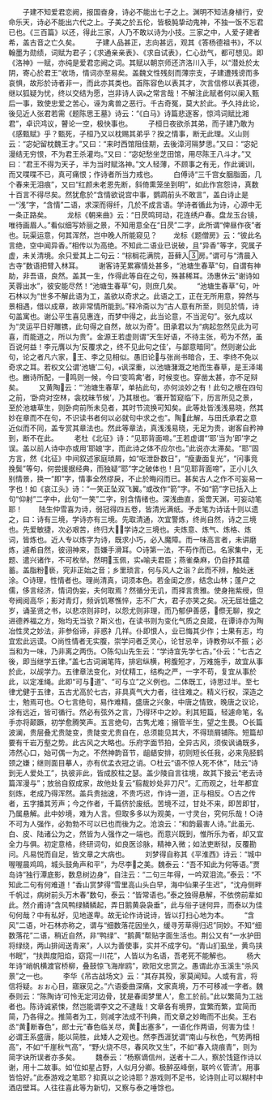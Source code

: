 <!-- { "loadSidebar": true } -->
　　子建不知爱君恋阙，报国奋身，诗必不能出七子之上。渊明不知洁身植行，安命乐天，诗必不能出六代之上。子美之於五伦，皆极肫挚动鬼神，不独一饭不忘君已也。《三百篇》以还，得此三家，人乃不敢以诗为小技。三家之中，人爱子建者希，盖古音之亡久矣。
　　子建人品甚正，志向甚远，观其《答杨德祖书》，不以翰墨为勋绩，词赋为君子；《求通亲亲表》、《求自试表》，仁心劲气，都可想见。即《洛神》一赋，亦纯是爱君恋阙之词。其赋以朝京师还济洛川入手，以“潜处於太阴，寄心於君王”收场，情词亦至易矣。盖魏文性残刻而薄宗支，子建遭残谤而多哀惧，故形於诗者非一，而此亦其类也。首陈容色以表其才，次言信修以表其德，继以狐疑为忧，终以交结为愿，岂非诗人讽之常言哉！不解注此赋者何以阑入甄后一事，致使忠爱之苦心，诬为禽兽之恶行。千古奇冤，莫大於此。予久持此论，後见近人张君若需《题陈思王墓》诗云：“《白马》诗篇悲逐客，惊鸿词赋比湘君”，卓识鸿议，瞽论一空，极快事也。
　　子桓日夜欲杀其弟，而子建乃敢为《感甄赋》乎？甄死，子桓乃又以枕赐其弟乎？揆之情事，断无此理。义山则云：“宓妃留枕魏王才。”又曰：“来时西馆阻佳期，去後漳河隔梦思。”又曰：“宓妃漫结无穷恨，不为君王杀灌均。”又曰：“宓妃愁坐芝田馆，用尽陈王八斗才。”又曰：“君王不得为天子，半为当时赋洛神。”文人轻薄，不顾事之有无，作此谰训，而又喋喋不已，真可痛恨；作诗者所当力戒也。
　　白傅诗“三千宫女胭脂面，几个春来无泪痕”，又曰“红颜未老恩先断，斜倚熏笼坐到明”，如此作宫怨诗，真数十百言不得尽矣。然犹愈於“含情欲说宫中事，鹦鹉前头不敢言”，盖白诗止是一“浅”字，“含情”二语，求深而得纤，几於不成言语。学诗者循此为诗，心源中无一条正路矣。
　　龙标《朝来曲》云：“日昃鸣珂动，花连绣户春。盘龙玉台镜，唯待画眉人。”看似细写娇丽之景，不知用意全在“日昃”二字，此所谓“俾昼作夜”者也。玩渠运意，何其浑然，岂中晚人所能窥见？
　　龙标《题僧房》云：“彼此名言绝，空中闻异香。”相传以为高绝。不知此二语业已说破，且“异香”等字，究属子虚，未关清境。余只爱其上二句云：“棕榈花满院，苔藓入房。”谓可与“清晨入古寺”数语把臂入林耳。
　　谢客诗芜累寡情处甚多，“池塘生春草”句，自谓有神助，非吾语，良然。盖其一生，作得此等自在之句，殊甚稀耳。汤惠休云“谢诗如芙蓉出水”，彼安能尽然！“池塘生春草”句，则庶几矣。
　　“池塘生春草”句，叶石林以为“世多不解此语为工，盖欲以奇求之。此语之工，正在无所用意，猝然与景相遇，借以成章，故非常情所能到。”释冷斋以为“古人意有所至，则见於情，诗句盖寓也。谢公平生喜见惠连，而梦中得之，此当论意，不当泥句”。张九成以为“灵运平日好雕镌，此句得之自然，故以为奇”。田承君以为“病起忽然见此为可喜，而能道之，所以为贵”。金源王若虚则谓“天生好语，不待主张，苟为不然，虽百说何益！李元膺以为‘反覆求之，终不见此句之佳’，与鄙意暗同”。然则谢公此句，论之者凡六家，王、李之见相似。愚旧论与张尚书暗合，王、李终不免以奇求之耳。若权文公谓‘池塘’二句，讽深重，以池塘潴溉之地而生春草，是王泽竭也。豳诗所配，一鸣则一候，今曰‘变鸣禽’者，时候变也。穿凿太甚，亦不足辩矣。
　　又黄陶云：“‘池塘生春草’，单拈此句，亦何淡妙之有！此句之根在四句之前，‘卧疴对空林，衾枕昧节候’，乃其根也。‘褰开暂窥临’下，历言所见之景，至於池塘草生，则卧疴前所未见者，其时节流换可知矣。此等处皆浅浅易晓，然其妙在章而不在句，不识读书者何以必就句中求之也”。陶此解，与田氏承君之意近似而不同，盖专赏其章法也。然此等章法，真浅浅易晓，无足为贵，谢客自矜神到，断不在此。
　　老杜《北征》诗：“见耶背面啼。”王若虚谓“‘耶’当为‘即’字之误。盖以前人诗中亦或用‘耶娘’字，而此诗之体不应尔也。”此说亦太滞矣。“耶”固方言，然《北征》中间叙述家庭琐屑，如“呕泄卧数日”，“瘦妻面复光”，“问事竞挽鬓”等句，何尝援据经典，而独疑“耶”字之破体也！且“见耶背面啼”，正小儿久别情景，换一“即”字，情事全然缪戾，不止於晦闷而已。甚矣古人之作不可妄易一字也！如《哀江头》诗：“一笑正坠双飞翼。”或改作“箭”字。不如“箭”字已括入上句“仰射”二字中，此句“一笑”二字，别含情绪也。深浅曲直，奚啻天渊，可妄动笔耶！
　　陆生仲雪喜为诗，弱冠得四五卷，皆清光满纸。予走笔为诗话十则以遗之，曰：诗有三境，学诗亦有三境。先取清通，次宜警炼，终尚自然，诗之三境也。先爱敏捷，次必艰苦，终归大，学诗之三境也。夫炼意、炼气、炼格、炼词，皆炼也。近人专以炼字为诗，既求小巧，必入魔障。而一味高言者，未讲磨炼，遽希自然，彼诩神来，吾嫌手滑耳。○诗第一法，不苟作而已。名家集中，无题、遣兴诸作，不可枚举。然明玉佩，实喻夫君臣；燕雀桑麻，仍自抒其蕴蓄。盖脂粉亵，究非正始之音；乡里琐言，何与风人之诣？此而不辨，触处迷涂。○诗理，性情者也。理尚清真，词须本色。若金闺之彦，结念山林；蓬户之儒，侈言经济，情词伪妄，夫何取焉？然循分无讥，而择言贵雅。使身拖紫绶，但夸阀阅高华；影对青灯，频诉饥寒憔悴，志不广大，君子亦笑之矣。况无屈壮盛之岁，诵圣贤之书，以悲凉则非时，以怨尤则非理，而乃郁伊善感，傺无聊，揆之进德养福之方，殆均无当欤？斯义也，在读书则为变化气质之良箴，在谭诗亦为陶冶性灵之妙法，非参俗谛，非惑衤几祥。仆即恨人，业已悔其少作；士果有志，均宜宏此远谟。○尚性情者无实腹，崇学问者乏灵心，论甘忌辛，诗教弥以不振；必当和为一味，乃非离之两伤。○陈勾山先生云：“学诗宜先学七古。”仆云：“七古之後，即当继学五律。”盖七古词澜笔阵，排宕纵横，枵腹短才，万难施手，故宜从事於此，以觇学力。五律章法变化，对仗精工，结构之严，一字不苟，复宜从事於此，以定准绳。此即“可与道”、“可与立”之义例也。二体既工，诗思过半。至七律尤健于五律，五古尤高於七古，非具真气大力者，往往难之。精义行权，深造之士，勉焉可也。○七言绝句，易作难精，盛唐之兴象，中唐之情致，晚唐之议论，涂有远近，皆可循行。然必有弦外之言，乃得环中之妙。利其短篇，轻遽命笔，名手亦将颠蹶，初学愈腾笑声。五言绝句，古隽尤难；搦管半生，望之生畏。○长篇波澜，贵层叠尤贵陡变，贵陡变尤贵自在，总须能见其大，不得琐屑铺陈。短篇却要有千岩万壑之势。此古风之大略也。乐府字面节拍，全异古风，须俟讽诵既多，沛然心口，始可偶一为之。不然神韵音节，龃龉安排，初则短长任我，必来凫胫鹤颈之嫌；继则面目摹人，亦有优孟衣冠之诮。○杜云“语不惊人死不休”，陆云“诗到无人爱处工”，执彼非此，皆成胶柱之瑟。盖少陵自言往境，故其下接云“老去诗篇浑漫与”；放翁自叙成家，故他处复云“翦裁妙处非刀尺”。汇而观之，壮年都宜刻炼，老成乃得浑然。盖兵贵拙速，不贵巧迟，作诗一道，正与相反。○古之传者，五字播其芳声；今之作者，千篇侪於废纸。苦境不过，甘处不来，即苦即甘，乃属悬解。此中妙境，难为人言。但取多多以为观美，一寸灵台，究何乐哉！○诗不可为人强作，必勃勃不可以已也而後为之。沧浪云：“和韵最害人诗。”此虽元、白、皮、陆诸公为之，然皆为人强作之一端也。而意兴既到，惟所乐为者，却又宜全力与俱。初定意格，终研词句，如良医诊脉，精神入微；如法吏断狱，反覆勘问。凡易悦而自足，皆文章之大病也。
　　刘梦得自称其《平淮西》诗云：“城中喔喔晨鸡鸣，城头鼓角声和平”，为尽李之美。魏泰云：“吾不知此为何等语。”贾岛诗“独行潭底影，数息树边身”，自注云：“二句三年得，一吟双泪流。”泰云：“不知此二句有何难道！”香山赏梦得“雪里高山头白早，海中仙果子生迟”，“沈舟侧畔千帆过，病树前头万木春”数句，泰云：“皆常语也。”泰之独得悬解，不依傍前辈如此。然介甫诗“含风鸭绿鳞鳞起，弄日鹅黄袅袅垂”，此与俗子谜何异，而泰以为佳句何哉？中有私好，见地遂卑。故无论作诗说诗，皆以打扫心地为本。
　　“含风”二语，叶石林亦称之，谓与“细数落花因坐久，缓寻芳草得归迟”同妙。不知“细数落花”二语，稍近自然，非“鸭绿”、“鹅黄”帮贴字面生活也。荆公又有“一水护田将绿绕，两山排闼送青来”，人以为善使事，实并不成字句。“青山扪虱坐，黄鸟挟书眠”，“扶舆度阳焰，窈窕一川花”，人皆以为名语，吾老死不能解也。
　　杨大年诗“峭帆横渡官桥柳，叠鼓惊飞海岸鸥”，欧阳文忠赏之。愚谓此亦玉溪生“杀风景”之一也。
　　李华《吊古战场文》云：“其存其殁，家莫闻知。人或有言，将信将疑。ぉぉ心目，寤寐见之。”六语委曲深痛，文家真境，万不可移减一字者。魏泰则云：“陈陶诗‘可怜无定河边骨，犹是春闺梦里人’，愈工於前。”此以繁简为工拙者也。陈诗诚紧悚，然岂能谓李文之不逮哉！文章各有境界，宜繁而繁，宜简而简，乃各得之。推简者为工，则减字法成不刊典，而文章之妙晦而不出矣。王右丞“黄断春色”，郎士元“春色临关尽，黄出塞多”，一语化作两语，何害为佳！必谓王系盛唐，能以简胜，此矮人之观也。然李西涯犹谓“南山与秋色，气势两相高”，不如“千崖秋气高”，“野火烧不尽，春风吹又生”，不如“春入烧痕青”，则为简字诀所误者亦多矣。
　　魏泰云：“杨察谪信州，送者十二人，察於饯筵作诗以谢，用十二故事。如‘位如星占野，人似月分卿。极醉巫峰倒，联吟ㄍ管清’。用事皆恰好。”此泰游戏之笔耶？抑真以之论诗耶？游戏则不足书，论诗则止可以糊村中酒店壁耳。人往往喜此等为新切，又察与泰之唾馀也。
